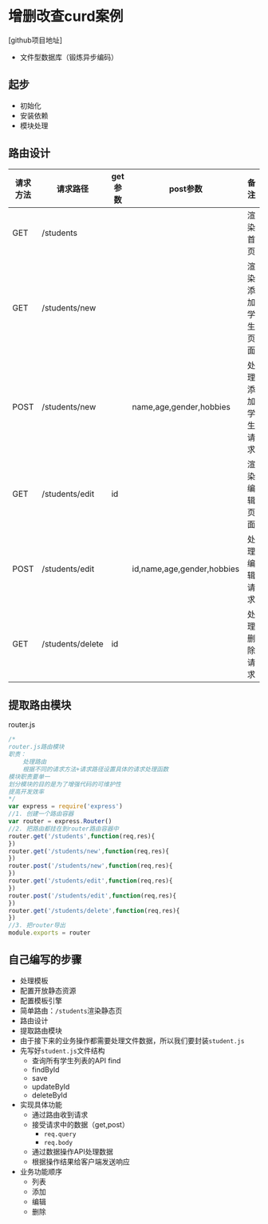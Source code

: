 # 增删改查curd案例
[github项目地址]
- 文件型数据库（锻炼异步编码）
## 起步
- 初始化
- 安装依赖
- 模块处理
## 路由设计
请求方法 | 请求路径 | get参数 | post参数 | 备注
-------- | ------- | ------- | ------- |----
GET      | /students |       |         | 渲染首页
GET      | /students/new |   |         | 渲染添加学生页面
POST     | /students/new |       | name,age,gender,hobbies | 处理添加学生请求
GET      | /students/edit | id  |      | 渲染编辑页面
POST     | /students/edit |  | id,name,age,gender,hobbies | 处理编辑请求
GET      | /students/delete | id |     | 处理删除请求
## 提取路由模块
router.js
```javascript
/*
router.js路由模块
职责：
	处理路由
	根据不同的请求方法+请求路径设置具体的请求处理函数
模块职责要单一
划分模块的目的是为了增强代码的可维护性
提高开发效率
*/
var express = require('express')
//1. 创建一个路由容器
var router = express.Router()
//2. 把路由都挂在到router路由容器中
router.get('/students',function(req,res){
})
router.get('/students/new',function(req,res){
})
router.post('/students/new',function(req,res){
})
router.get('/students/edit',function(req,res){
})
router.post('/students/edit',function(req,res){
})
router.get('/students/delete',function(req,res){
})
//3. 把router导出
module.exports = router
```
## 自己编写的步骤
- 处理模板
- 配置开放静态资源
- 配置模板引擎
- 简单路由：`/students`渲染静态页
- 路由设计
- 提取路由模块
- 由于接下来的业务操作都需要处理文件数据，所以我们要封装`student.js`
- 先写好`student.js`文件结构
	+ 查询所有学生列表的API find
	+ findById
	+ save
	+ updateById
	+ deleteById
- 实现具体功能
	+ 通过路由收到请求
	+ 接受请求中的数据（get,post）
		* `req.query`
		* `req.body`
	+ 通过数据操作API处理数据
	+ 根据操作结果给客户端发送响应
- 业务功能顺序
	+ 列表
	+ 添加
	+ 编辑
	+ 删除
